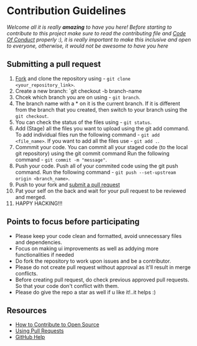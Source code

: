 # Contribution Guidelines

_Welcome all it is really **amazing** to have you here! Before starting to contribute to this project make sure to read the contributing file and 
[Code Of Conduct](https://github.com/shriya-tiwari/Reciplay_website/blob/main/CODE_OF_CONDUCT.md) properly :), it is really important to make this inclusive and open to everyone, otherwise, it would not be awesome to have you here_

## Submitting a pull request

1. [Fork](https://github.com/shriya-tiwari/Reciplay_website) and clone the repository using - `git clone <your_repository_link>`.
2. Create a new branch: `git checkout -b branch-name
3. Chcek which branch you are on using - `git branch`.
4. The branch name with a * on it is the current branch. If it is different from the branch that you created, then switch to your branch using the `git checkout`.
5. You can check the status of the files using - `git status`.
6. Add (Stage) all the files you want to upload using the git add command. To add individual files run the following command - `git add <file_name>`. If you want to add all  the files use - `git add .`.
7. Commmit your code. You can commit all your staged code (to the local git repository) using the git commit command Run the following command - `git commit -m "message"`.
8. Push your code. Push all of your commited code using the git push command. Run the following command - `git push --set-upstream origin <branch_name>`.
9. Push to your fork and [submit a pull request](https://github.com/shriya-tiwari/Reciplay_website)
10. Pat your self on the back and wait for your pull request to be reviewed and merged.
11. HAPPY HACKING!!!

## Points to focus before participating

- Please keep your code clean and formatted, avoid unnecessary files and dependencies.
- Focus on making ui improvements as well as addying more functionalities if needed 
- Do fork the repository to work upon issues and be a contributor.
- Please do not create pull request without approval as it'll result in merge conflicts.
- Before creating pull request, do check previous approved pull requests. So that your code don't conflict with them.
- Please do give the repo a star as well if u like it!..it helps :)

## Resources

- [How to Contribute to Open Source](https://opensource.guide/how-to-contribute/)
- [Using Pull Requests](https://help.github.com/articles/about-pull-requests/)
- [GitHub Help](https://help.github.com)
